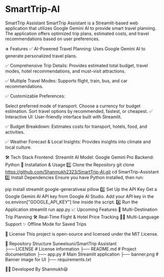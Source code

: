 # SmartTrip-AI
SmartTrip Assistant
SmartTrip Assistant is a Streamlit-based web application that utilizes Google Gemini AI to provide smart travel planning. The application offers optimized trip plans, estimated costs, and travel recommendations based on user preferences.

✈️ Features
✅ AI-Powered Travel Planning: Uses Google Gemini AI to generate personalized travel plans.

✅ Comprehensive Trip Details: Provides estimated total budget, travel modes, hotel recommendations, and must-visit attractions.

✅ Multiple Travel Modes: Supports flight, train, bus, and car recommendations.

✅ Customizable Preferences:

Select preferred mode of transport.
Choose a currency for budget estimation.
Sort travel options by recommended, fastest, or cheapest.
✅ Interactive UI: User-friendly interface built with Streamlit.

✅ Budget Breakdown: Estimates costs for transport, hotels, food, and activities.

✅ Weather Forecast & Local Insights: Provides insights into climate and local culture.

🛠️ Tech Stack
Frontend: Streamlit
AI Model: Google Gemini Pro
Backend: Python
🚀 Installation & Usage
1️⃣ Clone the Repository
git clone https://github.com/Shanmukh2323/SmartTrip-AI.git
cd SmartTrip-Assistant
2️⃣ Install Dependencies
Ensure you have Python installed, then run:

pip install streamlit google-generativeai pillow
3️⃣ Set Up the API Key
Get a Google Gemini AI API key from Google AI Studio.
Add your API key in the os.environ["GOOGLE_API_KEY"] line inside the script.
4️⃣ Run the Application
streamlit run app.py
📈 Upcoming Features
🌟 Multi-Destination Trip Planning
🛠️ Real-Time Flight & Hotel Price Tracking
👨‍💻 Multi-Language Support
✨ Offline Mode for Saved Trips

📜 License
This project is open-source and licensed under the MIT License.

📂 Repository Structure
Suneelsuni/SmartTrip Assistant               
├── LICENSE                   # License information
├── README.md                 # Project documentation
├── app.py                    # Main Streamlit application
├── banner.png                # Banner image for UI
├── requirements.txt

👨‍💻 Developed By Shanmukh😃

